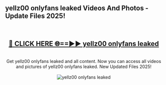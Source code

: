 <h2>yellz00 onlyfans leaked Videos And Photos - Update Files 2025!</h2>
<br>
<div align="center">
<h2><a href="https://linkcuts.com/hfmhzwbr" rel="nofollow">🔴 CLICK HERE 🌐==►► yellz00 onlyfans leaked</a></h2>
<br>
Get yellz00 onlyfans leaked and all content. Now you can access all videos and pictures of yellz00 onlyfans leaked. New Updated Files 2025!
<br>
<br>
<a href="https://linkcuts.com/hfmhzwbr" rel="nofollow" data-target="animated-image.originalLink"><img src="https://i.ibb.co.com/WyWwxjT/player-gif2.gif" alt="yellz00 onlyfans leaked" style="max-width: 100%; display: inline-block;" data-target="animated-image.originalImage"></a>
</div>
<br>